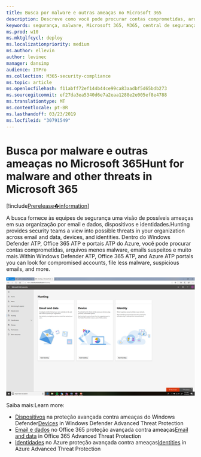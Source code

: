 ```yaml
---
title: Busca por malware e outras ameaças no Microsoft 365
description: Descreve como você pode procurar contas comprometidas, arquivos com menos malware, emails suspeitos e muito mais.
keywords: segurança, malware, Microsoft 365, M365, central de segurança, caça, caça, Windows Defender ATP, Office 365 ATP, Azure ATP
ms.prod: w10
ms.mktglfcycl: deploy
ms.localizationpriority: medium
ms.author: ellevin
author: levinec
manager: dansimp
audience: ITPro
ms.collection: M365-security-compliance
ms.topic: article
ms.openlocfilehash: f11abff72ef144b44ce99ca83aadbf5d65bdb273
ms.sourcegitcommit: ef27da3ea5340d6e7a2eaa1288e2e005ef8e4788
ms.translationtype: MT
ms.contentlocale: pt-BR
ms.lasthandoff: 03/23/2019
ms.locfileid: "30791549"
---
```

# <a name="hunt-for-malware-and-other-threats-in-microsoft-365"></a><span data-ttu-id="9bb11-104">Busca por malware e outras ameaças no Microsoft 365</span><span class="sxs-lookup"><span data-stu-id="9bb11-104">Hunt for malware and other threats in Microsoft 365</span></span>

[!include[Prerelease�information](prerelease.md)]

<span data-ttu-id="9bb11-105">A busca fornece às equipes de segurança uma visão de possíveis ameaças em sua organização por email e dados, dispositivos e identidades.</span><span class="sxs-lookup"><span data-stu-id="9bb11-105">Hunting provides security teams a view into possible threats in your organization across email and data, devices, and identities.</span></span> <span data-ttu-id="9bb11-106">Dentro do Windows Defender ATP, Office 365 ATP e portais ATP do Azure, você pode procurar contas comprometidas, arquivos menos malware, emails suspeitos e muito mais.</span><span class="sxs-lookup"><span data-stu-id="9bb11-106">Within Windows Defender ATP, Office 365 ATP, and Azure ATP portals you can look for compromised accounts, file less malware, suspicious emails, and more.</span></span>

![Página de busca](./media/security-docs/hunt.png)

<span data-ttu-id="9bb11-108">Saiba mais:</span><span class="sxs-lookup"><span data-stu-id="9bb11-108">Learn more:</span></span>

* <span data-ttu-id="9bb11-109">[Dispositivos](https://docs.microsoft.com/en-us/windows/security/threat-protection/windows-defender-atp/advanced-hunting-windows-defender-advanced-threat-protection) na proteção avançada contra ameaças do Windows Defender</span><span class="sxs-lookup"><span data-stu-id="9bb11-109">[Devices](https://docs.microsoft.com/en-us/windows/security/threat-protection/windows-defender-atp/advanced-hunting-windows-defender-advanced-threat-protection) in Windows Defender Advanced Threat Protection</span></span>
* <span data-ttu-id="9bb11-110">[Email e dados](https://docs.microsoft.com/en-us/office365/securitycompliance/office-365-atp) no Office 365 proteção avançada contra ameaças</span><span class="sxs-lookup"><span data-stu-id="9bb11-110">[Email and data](https://docs.microsoft.com/en-us/office365/securitycompliance/office-365-atp) in Office 365 Advanced Threat Protection</span></span>
* <span data-ttu-id="9bb11-111">[Identidades](https://docs.microsoft.com/en-us/azure-advanced-threat-protection/investigate-a-user) no Azure proteção avançada contra ameaças</span><span class="sxs-lookup"><span data-stu-id="9bb11-111">[Identities](https://docs.microsoft.com/en-us/azure-advanced-threat-protection/investigate-a-user) in Azure Advanced Threat Protection</span></span>